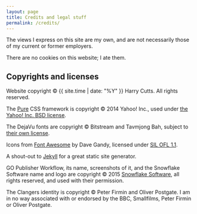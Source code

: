 ```yaml
---
layout: page
title: Credits and legal stuff
permalink: /credits/
---
```


The views I express on this site are my own, and are not necessarily those of my current or former employers.

There are no cookies on this website; I ate them.

Copyrights and licenses
-----------------------

Website copyright &copy; {{ site.time | date: "%Y" }} Harry Cutts. All rights reserved.

The [Pure][] CSS framework is copyright &copy; 2014 Yahoo! Inc., used under [the Yahoo! Inc. BSD license][pure-license].

The DejaVu fonts are copyright &copy; Bitstream and Tavmjong Bah, subject to [their own license][dejavu-license].

Icons from [Font Awesome][] by Dave Gandy, licensed under [SIL OFL 1.1](http://scripts.sil.org/OFL).

A shout-out to [Jekyll][] for a great static site generator.

GO Publisher Workflow, its name, screenshots of it, and the Snowflake Software name and logo are copyright &copy; 2015 [Snowflake Software][], all rights reserved, and used with their permission.

The Clangers identity is copyright &copy; Peter Firmin and Oliver Postgate. I am in no way associated with or endorsed by the BBC, Smallfilms, Peter Firmin or Oliver Postgate.

[Pure]: http://purecss.io/
[pure-license]: /bower_components/pure/LICENSE.md
[dejavu-license]: /fonts/DejaVu-license.txt
[Font Awesome]: http://fontawesome.io/
[Jekyll]: http://jekyllrb.com/
[Snowflake Software]: http://www.snowflakesoftware.com/
